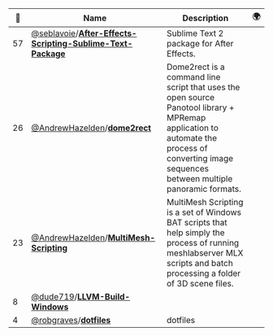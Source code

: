 |:star2: | Name | Description | 🌍|
|---|---|---|---|
|57|[@seblavoie](https://github.com/seblavoie)/[**After-Effects-Scripting-Sublime-Text-Package**](https://github.com/seblavoie/After-Effects-Scripting-Sublime-Text-Package)|Sublime Text 2 package for After Effects.||
|26|[@AndrewHazelden](https://github.com/AndrewHazelden)/[**dome2rect**](https://github.com/AndrewHazelden/dome2rect)|Dome2rect is a command line script that uses the open source Panotool library + MPRemap application to automate the process of converting image sequences between multiple panoramic formats.||
|23|[@AndrewHazelden](https://github.com/AndrewHazelden)/[**MultiMesh-Scripting**](https://github.com/AndrewHazelden/MultiMesh-Scripting)|MultiMesh Scripting is a set of Windows BAT scripts that help simply the process of running meshlabserver MLX scripts and batch processing a folder of 3D scene files.||
|8|[@dude719](https://github.com/dude719)/[**LLVM-Build-Windows**](https://github.com/dude719/LLVM-Build-Windows)|||
|4|[@robgraves](https://github.com/robgraves)/[**dotfiles**](https://github.com/robgraves/dotfiles)|dotfiles||

